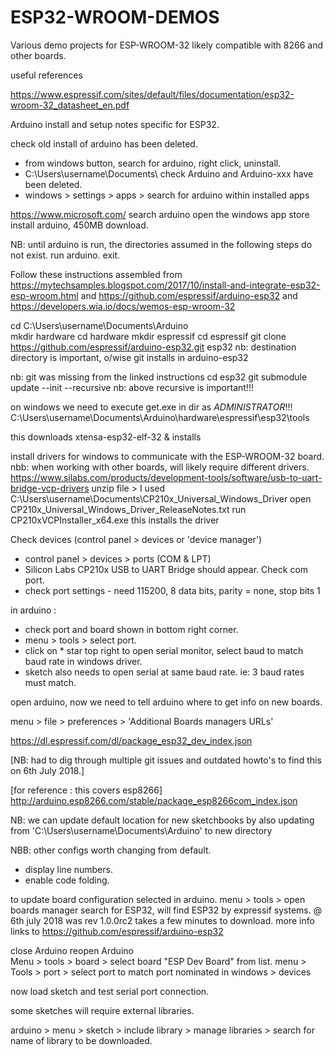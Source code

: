 # ESP32-WROOM-DEMOS
Various demo projects for ESP-WROOM-32 likely compatible with 8266 and other boards.


useful references

https://www.espressif.com/sites/default/files/documentation/esp32-wroom-32_datasheet_en.pdf

Arduino install and setup notes specific for ESP32.

check old install of arduino has been deleted.
- from windows button, search for arduino, right click, uninstall.
- C:\Users\username\Documents\ check Arduino and Arduino-xxx have been deleted.
- windows > settings > apps > search for arduino within installed apps

https://www.microsoft.com/
search arduino
open the windows app store
install arduino, 450MB download.

NB: until arduino is run, the directories assumed in the following steps do not exist.
run arduino. exit.

Follow these instructions assembled from
https://mytechsamples.blogspot.com/2017/10/install-and-integrate-esp32-esp-wroom.html
and
https://github.com/espressif/arduino-esp32
and
https://developers.wia.io/docs/wemos-esp-wroom-32

cd C:\Users\username\Documents\Arduino\
mkdir hardware
cd hardware
mkdir espressif
cd espressif
git clone https://github.com/espressif/arduino-esp32.git esp32
nb: destination directory is important, o/wise git installs in arduino-esp32


nb: git was missing from the linked instructions
cd esp32
git submodule update --init --recursive
nb: above recursive is important!!!


on windows we need to execute get.exe in dir as _ADMINISTRATOR_!!!
C:\Users\username\Documents\Arduino\hardware\espressif\esp32\tools

this downloads xtensa-esp32-elf-32 & installs

install drivers for windows to communicate with the ESP-WROOM-32 board.
nbb: when working with other boards, will likely require different drivers.
https://www.silabs.com/products/development-tools/software/usb-to-uart-bridge-vcp-drivers
unzip file > I used C:\Users\username\Documents\CP210x_Universal_Windows_Driver
open CP210x_Universal_Windows_Driver_ReleaseNotes.txt
run CP210xVCPInstaller_x64.exe  this installs the driver  

Check devices (control panel > devices or 'device manager')
 - control panel > devices  > ports (COM & LPT)
 - Silicon Labs CP210x USB to UART Bridge should appear. Check com port.
 - check port settings - need 115200, 8 data bits,  parity = none, stop bits 1

in arduino :
 - check port and board shown in bottom right corner.
 - menu > tools > select port.
 - click on * star top right to open serial monitor, select baud to match baud rate in windows driver.
 - sketch also needs to open serial at same baud rate. ie: 3 baud rates must match.





open arduino, now we need to tell arduino where to get info on new boards.

menu > file > preferences > 'Additional Boards managers URLs'

https://dl.espressif.com/dl/package_esp32_dev_index.json

[NB: had to dig through multiple git issues and outdated howto's to find this on 6th July 2018.]

[for reference : this covers esp8266]
http://arduino.esp8266.com/stable/package_esp8266com_index.json

NB: we can update default location for new sketchbooks by also updating from
'C:\Users\username\Documents\Arduino' to new directory

NBB: other configs worth changing from default.
- display line numbers.
- enable code folding.


to update board configuration selected in arduino.
menu > tools >
open boards manager
search for ESP32, will find ESP32 by expressif systems.
@ 6th july 2018 was rev 1.0.0rc2
takes a few minutes to download.
more info links to https://github.com/espressif/arduino-esp32

close Arduino
reopen Arduino  
Menu > tools > board > select board  "ESP Dev Board" from list.
menu > Tools > port > select port to match port nominated in windows > devices

now load sketch and test serial port connection.


some sketches will require external libraries.

arduino > menu > sketch > include library > manage libraries > search for name of library to be downloaded.
